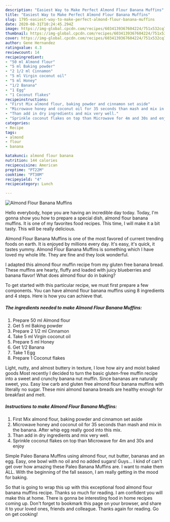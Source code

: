 ```yaml
---
description: "Easiest Way to Make Perfect Almond Flour Banana Muffins"
title: "Easiest Way to Make Perfect Almond Flour Banana Muffins"
slug: 1795-easiest-way-to-make-perfect-almond-flour-banana-muffins
date: 2020-08-31T10:24:45.294Z
image: https://img-global.cpcdn.com/recipes/6034139367604224/751x532cq70/almond-flour-banana-muffins-recipe-main-photo.jpg
thumbnail: https://img-global.cpcdn.com/recipes/6034139367604224/751x532cq70/almond-flour-banana-muffins-recipe-main-photo.jpg
cover: https://img-global.cpcdn.com/recipes/6034139367604224/751x532cq70/almond-flour-banana-muffins-recipe-main-photo.jpg
author: Gene Hernandez
ratingvalue: 4.3
reviewcount: 14
recipeingredient:
- "50 ml Almond flour"
- "5 ml Baking powder"
- "2 1/2 ml Cinnamon"
- "5 ml Virgin coconut oil"
- "5 ml Honey"
- "1/2 Banana"
- "1 Egg"
- "1 Coconut flakes"
recipeinstructions:
- "First Mix almond flour, baking powder and cinnamon set aside"
- "Microwave honey and coconut oil for 35 seconds than mash and mix in the banana. After whip egg really good into this mix."
- "Than add in dry ingredients and mix very well."
- "Sprinkle coconut flakes on top than Microwave for 4m and 30s and enjoy"
categories:
- Recipe
tags:
- almond
- flour
- banana

katakunci: almond flour banana 
nutrition: 144 calories
recipecuisine: American
preptime: "PT22M"
cooktime: "PT30M"
recipeyield: "4"
recipecategory: Lunch

---
```



![Almond Flour Banana Muffins](https://img-global.cpcdn.com/recipes/6034139367604224/751x532cq70/almond-flour-banana-muffins-recipe-main-photo.jpg)

Hello everybody, hope you are having an incredible day today. Today, I'm gonna show you how to prepare a special dish, almond flour banana muffins. It is one of my favorites food recipes. This time, I will make it a bit tasty. This will be really delicious.

Almond Flour Banana Muffins is one of the most favored of current trending foods on earth. It is enjoyed by millions every day. It's easy, it's quick, it tastes yummy. Almond Flour Banana Muffins is something which I have loved my whole life. They are fine and they look wonderful.

I adapted this almond flour muffin recipe from my gluten free banana bread. These muffins are hearty, fluffy and loaded with juicy blueberries and banana flavor! What does almond flour do in baking?


To get started with this particular recipe, we must first prepare a few components. You can have almond flour banana muffins using 8 ingredients and 4 steps. Here is how you can achieve that.

<!--inarticleads1-->

##### The ingredients needed to make Almond Flour Banana Muffins:

1. Prepare 50 ml Almond flour
1. Get 5 ml Baking powder
1. Prepare 2 1/2 ml Cinnamon
1. Take 5 ml Virgin coconut oil
1. Prepare 5 ml Honey
1. Get 1/2 Banana
1. Take 1 Egg
1. Prepare 1 Coconut flakes


Light, nutty, and almost buttery in texture, I love how airy and moist baked goods Most recently I decided to turn the basic gluten-free muffin recipe into a sweet and crunchy banana nut muffin. Since bananas are naturally sweet, you. Easy low carb and gluten free almond flour banana muffins with literally no sugar. These mini almond banana breads are healthy enough for breakfast and melt. 

<!--inarticleads2-->

##### Instructions to make Almond Flour Banana Muffins:

1. First Mix almond flour, baking powder and cinnamon set aside
1. Microwave honey and coconut oil for 35 seconds than mash and mix in the banana. After whip egg really good into this mix.
1. Than add in dry ingredients and mix very well.
1. Sprinkle coconut flakes on top than Microwave for 4m and 30s and enjoy


Simple Paleo Banana Muffins using almond flour, nut butter, bananas and an egg. Easy, one bowl with no oil and no added sugars! Guys… I kind of can&#39;t get over how amazing these Paleo Banana Muffins are. I want to make them ALL. With the beginning of the fall season, I am really getting in the mood for baking. 

So that is going to wrap this up with this exceptional food almond flour banana muffins recipe. Thanks so much for reading. I am confident you will make this at home. There is gonna be interesting food in home recipes coming up. Don't forget to bookmark this page on your browser, and share it to your loved ones, friends and colleague. Thanks again for reading. Go on get cooking!

